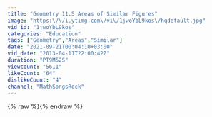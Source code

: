 ```yaml
---
title: "Geometry 11.5 Areas of Similar Figures"
image: "https:\/\/i.ytimg.com\/vi\/1jwoYbL9kos\/hqdefault.jpg"
vid_id: "1jwoYbL9kos"
categories: "Education"
tags: ["Geometry","Areas","Similar"]
date: "2021-09-21T00:04:10+03:00"
vid_date: "2013-04-11T22:00:42Z"
duration: "PT9M52S"
viewcount: "5611"
likeCount: "64"
dislikeCount: "4"
channel: "MathSongsRock"
---
```

{% raw %}{% endraw %}
